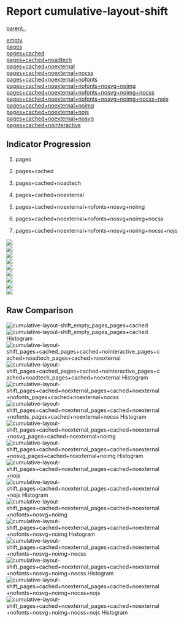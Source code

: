 # Report cumulative-layout-shift

[parent..](./..)  

[empty](./empty/)  
[pages](./pages/)  
[pages+cached](./pages+cached/)  
[pages+cached+noadtech](./pages+cached+noadtech/)  
[pages+cached+noexternal](./pages+cached+noexternal/)  
[pages+cached+noexternal+nocss](./pages+cached+noexternal+nocss/)  
[pages+cached+noexternal+nofonts](./pages+cached+noexternal+nofonts/)  
[pages+cached+noexternal+nofonts+nosvg+noimg](./pages+cached+noexternal+nofonts+nosvg+noimg/)  
[pages+cached+noexternal+nofonts+nosvg+noimg+nocss](./pages+cached+noexternal+nofonts+nosvg+noimg+nocss/)  
[pages+cached+noexternal+nofonts+nosvg+noimg+nocss+nojs](./pages+cached+noexternal+nofonts+nosvg+noimg+nocss+nojs/)  
[pages+cached+noexternal+noimg](./pages+cached+noexternal+noimg/)  
[pages+cached+noexternal+nojs](./pages+cached+noexternal+nojs/)  
[pages+cached+noexternal+nosvg](./pages+cached+noexternal+nosvg/)  
[pages+cached+nointeractive](./pages+cached+nointeractive/)  

## Indicator Progression

1. pages

2. pages+cached

3. pages+cached+noadtech

4. pages+cached+noexternal

5. pages+cached+noexternal+nofonts+nosvg+noimg

6. pages+cached+noexternal+nofonts+nosvg+noimg+nocss

7. pages+cached+noexternal+nofonts+nosvg+noimg+nocss+nojs



![](./progession_score:mean_score:median.png)  
![](./progession_mean_median.png)  
![](./progession_min_max.png)  
![](./progession_range_p90range.png)  
![](./progession_stddev_p90stddev_skewness.png)  
![](./progession_eccentricity_p90eccentricity.png)  
![](./progession_quanta_p90quanta.png)  
![](./progession_quantaRatio_p90quantaRatio.png)  
![](./progession_outlandishness.png)  

## Raw Comparison

![cumulative-layout-shift_empty_pages_pages+cached](./cumulative-layout-shift_empty_pages_pages+cached.png)  
![cumulative-layout-shift_empty_pages_pages+cached Histogram](./cumulative-layout-shift_empty_pages_pages+cached+hist.png)  
![cumulative-layout-shift_pages+cached_pages+cached+nointeractive_pages+cached+noadtech_pages+cached+noexternal](./cumulative-layout-shift_pages+cached_pages+cached+nointeractive_pages+cached+noadtech_pages+cached+noexternal.png)  
![cumulative-layout-shift_pages+cached_pages+cached+nointeractive_pages+cached+noadtech_pages+cached+noexternal Histogram](./cumulative-layout-shift_pages+cached_pages+cached+nointeractive_pages+cached+noadtech_pages+cached+noexternal+hist.png)  
![cumulative-layout-shift_pages+cached+noexternal_pages+cached+noexternal+nofonts_pages+cached+noexternal+nocss](./cumulative-layout-shift_pages+cached+noexternal_pages+cached+noexternal+nofonts_pages+cached+noexternal+nocss.png)  
![cumulative-layout-shift_pages+cached+noexternal_pages+cached+noexternal+nofonts_pages+cached+noexternal+nocss Histogram](./cumulative-layout-shift_pages+cached+noexternal_pages+cached+noexternal+nofonts_pages+cached+noexternal+nocss+hist.png)  
![cumulative-layout-shift_pages+cached+noexternal_pages+cached+noexternal+nosvg_pages+cached+noexternal+noimg](./cumulative-layout-shift_pages+cached+noexternal_pages+cached+noexternal+nosvg_pages+cached+noexternal+noimg.png)  
![cumulative-layout-shift_pages+cached+noexternal_pages+cached+noexternal+nosvg_pages+cached+noexternal+noimg Histogram](./cumulative-layout-shift_pages+cached+noexternal_pages+cached+noexternal+nosvg_pages+cached+noexternal+noimg+hist.png)  
![cumulative-layout-shift_pages+cached+noexternal_pages+cached+noexternal+nojs](./cumulative-layout-shift_pages+cached+noexternal_pages+cached+noexternal+nojs.png)  
![cumulative-layout-shift_pages+cached+noexternal_pages+cached+noexternal+nojs Histogram](./cumulative-layout-shift_pages+cached+noexternal_pages+cached+noexternal+nojs+hist.png)  
![cumulative-layout-shift_pages+cached+noexternal_pages+cached+noexternal+nofonts+nosvg+noimg](./cumulative-layout-shift_pages+cached+noexternal_pages+cached+noexternal+nofonts+nosvg+noimg.png)  
![cumulative-layout-shift_pages+cached+noexternal_pages+cached+noexternal+nofonts+nosvg+noimg Histogram](./cumulative-layout-shift_pages+cached+noexternal_pages+cached+noexternal+nofonts+nosvg+noimg+hist.png)  
![cumulative-layout-shift_pages+cached+noexternal_pages+cached+noexternal+nofonts+nosvg+noimg+nocss](./cumulative-layout-shift_pages+cached+noexternal_pages+cached+noexternal+nofonts+nosvg+noimg+nocss.png)  
![cumulative-layout-shift_pages+cached+noexternal_pages+cached+noexternal+nofonts+nosvg+noimg+nocss Histogram](./cumulative-layout-shift_pages+cached+noexternal_pages+cached+noexternal+nofonts+nosvg+noimg+nocss+hist.png)  
![cumulative-layout-shift_pages+cached+noexternal_pages+cached+noexternal+nofonts+nosvg+noimg+nocss+nojs](./cumulative-layout-shift_pages+cached+noexternal_pages+cached+noexternal+nofonts+nosvg+noimg+nocss+nojs.png)  
![cumulative-layout-shift_pages+cached+noexternal_pages+cached+noexternal+nofonts+nosvg+noimg+nocss+nojs Histogram](./cumulative-layout-shift_pages+cached+noexternal_pages+cached+noexternal+nofonts+nosvg+noimg+nocss+nojs+hist.png)  

<style>
  img {
    max-width: 80%;
  }
</style>
      
